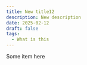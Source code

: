 ```yaml
---
title: New title12
description: New description
date: 2025-02-12
draft: false
tags:
  - What is this
---
```

Some item here